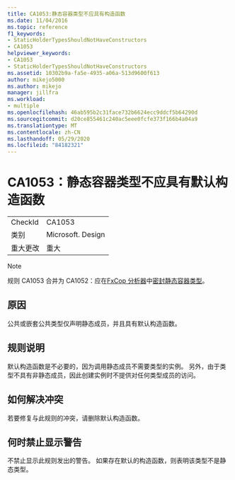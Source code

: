 ```yaml
---
title: CA1053:静态容器类型不应具有构造函数
ms.date: 11/04/2016
ms.topic: reference
f1_keywords:
- StaticHolderTypesShouldNotHaveConstructors
- CA1053
helpviewer_keywords:
- CA1053
- StaticHolderTypesShouldNotHaveConstructors
ms.assetid: 10302b9a-fa5e-4935-a06a-513d9600f613
author: mikejo5000
ms.author: mikejo
manager: jillfra
ms.workload:
- multiple
ms.openlocfilehash: 46ab595b2c31face732b6624ecc9ddcf5b64290d
ms.sourcegitcommit: d20ce855461c240ac5eee0fcfe373f166b4a04a9
ms.translationtype: MT
ms.contentlocale: zh-CN
ms.lasthandoff: 05/29/2020
ms.locfileid: "84182321"
---
```

# <a name="ca1053-static-holder-types-should-not-have-default-constructors"></a>CA1053：静态容器类型不应具有默认构造函数

|||
|-|-|
|CheckId|CA1053|
|类别|Microsoft. Design|
|重大更改|重大|

> [!NOTE]
> 规则 CA1053 合并为 CA1052：应在[FxCop 分析器](migrate-from-legacy-analysis-to-fxcop-analyzers.md)中[密封静态容器类型](ca1052.md)。

## <a name="cause"></a>原因

公共或嵌套公共类型仅声明静态成员，并且具有默认构造函数。

## <a name="rule-description"></a>规则说明

默认构造函数是不必要的，因为调用静态成员不需要类型的实例。 另外，由于类型不具有非静态成员，因此创建实例时不提供对任何类型成员的访问。

## <a name="how-to-fix-violations"></a>如何解决冲突

若要修复与此规则的冲突，请删除默认构造函数。

## <a name="when-to-suppress-warnings"></a>何时禁止显示警告

不禁止显示此规则发出的警告。 如果存在默认的构造函数，则表明该类型不是静态类型。
